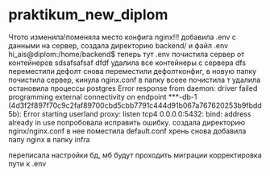 # praktikum_new_diplom
Чтото изменила!поменяла место конфига nginx!!!
добавила .env с данными на сервер, создала директорию backend/ и файл .env
hi_ais@diplom:/home/backend$ теперь тут .env
почистила сервер от контейнеров
sdsafsafsaf dfdf
удалила все контейнеры с сервера
dfs
переместили дефолт
снова переместили дефолтконфиг, в новую папку
почистила сервер, кинула nginx.conf в папку
всеее почистила т удалила 
остановила процессы postgres  Error response from daemon: driver failed programming external connectivity on endpoint ***-db-1 (4d3f2f897f70c9c2faf89700cbd5cbb7791c444d91b067a767620253b9fbdd5b): Error starting userland proxy: listen tcp4 0.0.0.0:5432: bind: address already in use
попробовала исправить ошибку. создала директорию nginx/nginx.conf в нее поместила default.conf
хрень
снова добавила папу nginx в папку infra

переписала настройки бд, мб будут проходить миграции 
корректировка пути к .env